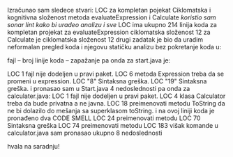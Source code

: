 Izračunao sam sledece stvari:
LOC za kompletan pojekat
Ciklomatska i kognitivna složenost metoda evaluateExpression i Calculate
 *koristio sam sonar lint kako bi uradeo analizu i sve*
LOC ima ukupno 214 linija koda za kompletan projekat
 za evaluateExpression ciklomatska složenost 12
za Calculate je ciklomatska složenost 12 
drugi zadatak je bio da uradim neformalan pregled koda i njegovu statičku analizu bez pokretanje koda u:

fajl – broj linije koda – zapažanje
pa onda za start.java je:

 LOC 1  fajl nije dodeljen u pravi paket.
 LOC 6  metoda Expression treba da se promeni u expression.
 LOC "8"  Sintaksna greška.
 LOC "19" Sintaksna greška.
i pronasao sam u Start.java 4 nedoslednosti
pa onda za calculater.java:
LOC 1 fajl nije dodeljen u pravi paket.
LOC 4 klasa Calculator treba da bude privatna a ne javna.
LOC 18 preimenovati metodu ToString da ne bi dolazilo do mešanja sa superklasom toString. i na ovoj liniji koda je pronađeno dva CODE SMELL
LOC 24 preimenovati metodu 
LOC 70 Sintaksna greška 
LOC 74 preimenovati metodu
LOC 183 višak komande
u calculator.java sam pronasao ukupno 8 nedoslednosti 

hvala na saradnju!
